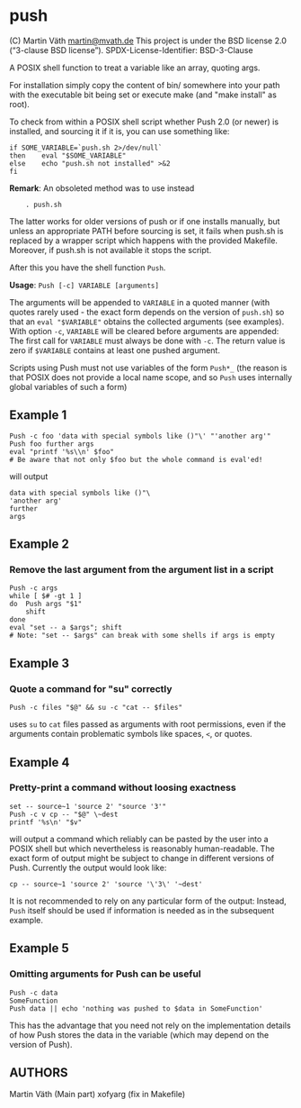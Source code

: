 # push

(C) Martin Väth <martin@mvath.de>
This project is under the BSD license 2.0 (“3-clause BSD license”).
SPDX-License-Identifier: BSD-3-Clause

A POSIX shell function to treat a variable like an array, quoting args.

For installation simply copy the content of bin/ somewhere into your path
with the executable bit being set or execute make (and "make install" as root).

To check from within a POSIX shell script whether Push 2.0 (or newer)
is installed, and sourcing it if it is, you can use something like:

```
if SOME_VARIABLE=`push.sh 2>/dev/null`
then	eval "$SOME_VARIABLE"
else	echo "push.sh not installed" >&2
fi
```

__Remark__: An obsoleted method was to use instead
```
	. push.sh
```
The latter works for older versions of push or if one installs manually,
but unless an appropriate PATH before sourcing is set, it fails when
push.sh is replaced by a wrapper script which happens with the provided
Makefile. Moreover, if push.sh is not available it stops the script.

After this you have the shell function ```Push```.

__Usage__: ```Push [-c] VARIABLE [arguments]```

The arguments will be appended to `VARIABLE` in a quoted manner (with
quotes rarely used - the exact form depends on the version of `push.sh`)
so that an `eval "$VARIABLE"` obtains the collected arguments (see examples).
With option `-c`, `VARIABLE` will be cleared before arguments are appended:
The first call for `VARIABLE` must always be done with `-c`.
The return value is zero if `$VARIABLE` contains at least one pushed argument.

Scripts using Push must not use variables of the form `Push*_` (the reason is
that POSIX does not provide a local name scope, and so `Push` uses internally
global variables of such a form)

## Example 1
```
Push -c foo 'data with special symbols like ()"\' "'another arg'"
Push foo further args
eval "printf '%s\\n' $foo"
# Be aware that not only $foo but the whole command is eval'ed!
```
will output
```
data with special symbols like ()"\
'another arg'
further
args
```

## Example 2
### Remove the last argument from the argument list in a script
```
Push -c args
while [ $# -gt 1 ]
do	Push args "$1"
	shift
done
eval "set -- a $args"; shift
# Note: "set -- $args" can break with some shells if args is empty
```

## Example 3
### Quote a command for "su" correctly
```
Push -c files "$@" && su -c "cat -- $files"
```
uses `su` to `cat` files passed as arguments with root permissions,
even if the arguments contain problematic symbols like spaces, `<`, or quotes.

## Example 4
### Pretty-print a command without loosing exactness
```
set -- source~1 'source 2' "source '3'"
Push -c v cp -- "$@" \~dest
printf '%s\n' "$v"
```
will output a command which reliably can be pasted by the user
into a POSIX shell but which nevertheless is reasonably human-readable.
The exact form of output might be subject to change in different versions
of Push. Currently the output would look like:
```
cp -- source~1 'source 2' 'source '\'3\' '~dest'
```
It is not recommended to rely on any particular form of the output:
Instead, `Push` itself should be used if information is needed as in
the subsequent example.

## Example 5
### Omitting arguments for Push can be useful
```
Push -c data
SomeFunction
Push data || echo 'nothing was pushed to $data in SomeFunction'
```
This has the advantage that you need not rely on the implementation
details of how Push stores the data in the variable (which may depend
on the version of Push).

## AUTHORS

Martin Väth <martin at mvath.de> (Main part)
xofyarg (fix in Makefile)
